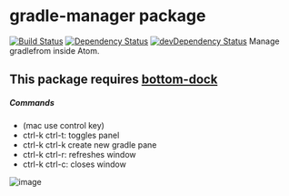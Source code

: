 # gradle-manager package
[![Build Status](https://travis-ci.org/henjue/atom-gradle-manager.svg?branch=master)](https://travis-ci.org/henjue/atom-gradle-manager)
[![Dependency Status](https://david-dm.org/henjue/atom-gradle-manager.svg)](https://david-dm.org/henjue/atom-gradle-manager)
[![devDependency Status](https://david-dm.org/henjue/atom-gradle-manager/dev-status.svg)](https://david-dm.org/henjueatom-gradle-manager#info=devDependencies)
Manage gradlefrom inside Atom.
## This package requires [bottom-dock](https://atom.io/packages/bottom-dock)
##### Commands
* (mac use control key)
* ctrl-k ctrl-t: toggles panel
* ctrl-k ctrl-k create new gradle pane
* ctrl-k ctrl-r: refreshes window
* ctrl-k ctrl-c: closes window

![image](https://raw.githubusercontent.com/henjue/atom-gradle-manager/master/images/out.gif)

